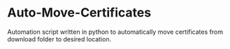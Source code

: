# Auto-Move-Certificates
Automation script written in python to automatically move certificates from download folder to desired location.
